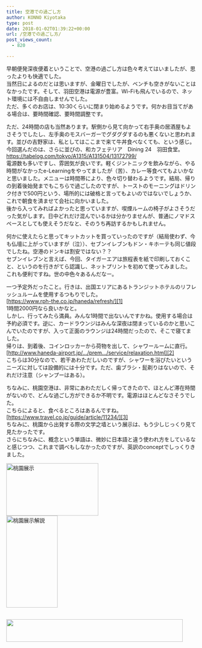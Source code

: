 ```yaml
---
title: 空港での過ごし方
author: KONNO Kiyotaka
type: post
date: 2018-01-02T01:39:22+00:00
url: /空港での過ごし方/
post_views_count:
  - 820

---
```

早朝便発深夜便着ということで、空港の過ごし方は色々考えてはいましたが、思ったよりも快適でした。  
当然日によるのだとは思いますが、金曜日でしたが、ベンチも空きがないことはなかったです。そして、羽田空港は電源が豊富。Wi-Fiも飛んでいるので、ネット環境には不自由しませんでした。  
ただ、多くのお店は、10:30くらいに閉まり始めるようです。何かお目当てがある場合は、要時間確認、要時間調整です。

ただ、24時間の店も当然あります。駅側から見て向かって右手奥の居酒屋もよさそうでしたし、左手奥のモスバーガーでグダグダするのも悪くないと思われます。並びの吉野家は、私としてはここまで来て牛丼食べなくても、という感じ。  
今回選んだのは、さらに並びの、和カフェテリア　Dining 24　羽田食堂。  
<https://tabelog.com/tokyo/A1315/A131504/13172799/>  
電源数も多いですし、雰囲気が良いです。軽くジントニックを飲みながら、やる時間がなかったe-Learningをやってましたが（苦）、カレー等食べてもよいかなと思いました。メニューは時間帯により、色々切り替わるようです。結局、帰りの到着後始発までもこちらで過ごしたのですが、トーストのモーニングはドリンク付きで500円という、場所的には破格と言ってもよいのではないでしょうか、これで朝食を済ませて会社に向かいました。  
後から入ってみればよかったと思っていますが、喫煙ルームの椅子がよさそうだった気がします。日中どれだけ混んでいるかは分かりませんが、普通にノマドスペースとしても使えそうだなと、そのうち再訪するかもしれません。

何かに使えたらと思ってキットカットを買っていったのですが（結局使わず、今も仏壇に上がっていますが（泣））、セブンイレブンもドン・キホーテも同じ値段でしたね。空港のドンキは割安ではない？？  
セブンイレブンと言えば、今回、タイガーエアは旅程表を紙で印刷しておくこと、というのを行きがてら認識し、ネットプリントを初めて使ってみました。  
これも便利ですね。世の中色々あるんだなー。

一つ予定外だったこと。行きは、出国エリアにあるトランジットホテルのリフレッシュルームを使用するつもりでした。  
[https://www.rph-the.co.jp/haneda/refresh/][1]  
1時間2000円なら良いかなと。  
しかし、行ってみたら満員。みんな1時間で出ないんですかね。使用する場合は予約必須です。逆に、カードラウンジはみんな深夜は閉まっているのかと思いこんでいたのですが、入って正面のラウンジは24時間だったので、そこで寝てました。  
帰りは、到着後、コインロッカーから荷物を出して、シャワールームに直行。  
[http://www.haneda-airport.jp/…/prem…/service/relaxation.html][2]  
こちらは30分なので、若干あわただしいのですが、シャワーを浴びたいというニーズに対しては設備的には十分です。ただ、歯ブラシ・髭剃りはないので、それだけ注意（シャンプーはある）。

ちなみに、桃園空港は、非常にあわただしく帰ってきたので、ほとんど滞在時間がないので、どんな過ごし方ができるか不明です。電源はほとんどなさそうでした。  
こちらによると、食べるところはあるんですね。  
[https://www.travel.co.jp/guide/article/11234/][3]  
ちなみに、桃園から出発する際の文学之墙という展示は、もう少しじっくり見て見たかったです。  
さらにちなみに、概念という単語は、微妙に日本語と違う使われ方をしているなと感じつつ、これまで調べもしなかったのですが、英訳のconceptでしっくりきました。

[<img width="244" height="139" title="桃園展示" style="display: inline; background-image: none;" alt="桃園展示" src="https://i2.wp.com/www.programmers-office.ml/wp-content/uploads/2018/01/c931af0319a6b2ed84fbe2f7d85c5801.jpg?resize=244%2C139&#038;ssl=1" border="0" data-recalc-dims="1" />][4]  
[<img width="136" height="244" title="桃園展示解説" style="display: inline; background-image: none;" alt="桃園展示解説" src="https://i1.wp.com/www.programmers-office.ml/wp-content/uploads/2018/01/05f8b3447422f9e287f5b597e04ecc35.jpg?resize=136%2C244&#038;ssl=1" border="0" data-recalc-dims="1" />][5]

<a href="https://px.a8.net/svt/ejp?a8mat=2TVF46+G69ZYA+1OGE+6ARKX" target="_blank" rel="nofollow"><br /> <img width="468" height="60" alt="" src="https://www28.a8.net/svt/bgt?aid=171107142978&wid=003&eno=01&mid=s00000007835001058000&mc=1" border="0" /></a>  
<img width="1" height="1" alt="" src="https://i1.wp.com/www15.a8.net/0.gif?resize=1%2C1&#038;ssl=1" border="0" data-recalc-dims="1" />

 [1]: https://l.facebook.com/l.php?u=https%3A%2F%2Fwww.rph-the.co.jp%2Fhaneda%2Frefresh%2F&h=ATNN2qhxa8tuilTrb5o9rlukIhtZmxyTL-73BRR_U_IJdZJqBN_eibF6NgtLK48BTczRwr-g6ie8Tn6TfojQZG1xjxWQF_mQSsmxBzz4emelMZreYMYf4f-s279fF53lL2WIZ3-dS_Uqj52GwWCIBEC-ZFJOxNSRASmle8fB3V4ctS784jVgp3Fx7hYnIX26RveVzmCl-cJVVIbCZwVOz18XrN9gycP0armApDwfmM7KsqrAuXbut4Wi91O0AkVzq9e2gS4cZTuV3YAxrV-QITzVYaw1ILBKJg
 [2]: http://www.haneda-airport.jp/inter/premises/service/relaxation.html
 [3]: https://l.facebook.com/l.php?u=https%3A%2F%2Fwww.travel.co.jp%2Fguide%2Farticle%2F11234%2F&h=ATMGuNaIHeFwqkP4bvLyNK-L2FMz3iuXuE-sUIdZmq-fZ6Psr6lFTPe195FiyPJZctALUGyodAwmbQ6484RU2UH_YoGBneiO0GeNexRua8_p_YBUQHoQlbM0C2SYig4XDMeG4moV7uIJ1TGZAFwwy5VmM7vv6ifNtYkVlE8MliABXAQ3jsqG21u1wXTtAWI8eiIbvfsTCFd2CCb7ibPtjkW7JZTzUhzmoNEPUmluhq08Nus2S5g2INeIyi22pkEgeY0ILkOiYUEzn4gtMLpfc-1j5xBvn7uYfA
 [4]: https://i2.wp.com/www.programmers-office.ml/wp-content/uploads/2018/01/3783ac935dc6ba0666caae956896d794.jpg?ssl=1
 [5]: https://i1.wp.com/www.programmers-office.ml/wp-content/uploads/2018/01/db115968d7852bedae3e02f40c931ae7.jpg?ssl=1